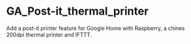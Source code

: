 # GA_Post-it_thermal_printer
Add a post-it printer feature for Google Home with Raspberry, a chines 200dpi thermal printer and IFTTT.
